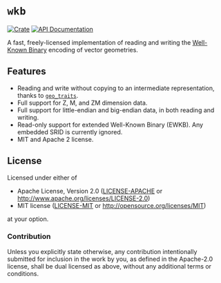 # `wkb`

[![Crate][crates-badge]][crates-url]
[![API Documentation][docs-badge]][docs-url]

[crates-badge]: https://img.shields.io/crates/v/wkb.svg
[crates-url]: https://crates.io/crates/wkb
[docs-badge]: https://docs.rs/wkb/badge.svg
[docs-url]: https://docs.rs/wkb

A fast, freely-licensed implementation of reading and writing the [Well-Known Binary][wkb] encoding of vector geometries.

## Features

- Reading and write without copying to an intermediate representation, thanks to [`geo_traits`][geo_traits].
- Full support for Z, M, and ZM dimension data.
- Full support for little-endian and big-endian data, in both reading and writing.
- Read-only support for extended Well-Known Binary (EWKB). Any embedded SRID is currently ignored.
- MIT and Apache 2 license.

[geo_traits]: https://docs.rs/geo-traits/latest/geo_traits/
[wkb]: https://libgeos.org/specifications/wkb/

## License

Licensed under either of

- Apache License, Version 2.0 ([LICENSE-APACHE](LICENSE-APACHE) or http://www.apache.org/licenses/LICENSE-2.0)
- MIT license ([LICENSE-MIT](LICENSE-MIT) or http://opensource.org/licenses/MIT)

at your option.

### Contribution

Unless you explicitly state otherwise, any contribution intentionally submitted
for inclusion in the work by you, as defined in the Apache-2.0 license, shall be
dual licensed as above, without any additional terms or conditions.
